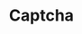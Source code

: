 ---
layout: pattern.njk
key: captcha-legacy_en
title: Captcha
parent: components-legacy_en
image: legacy/overview/captcha.webp
keywords: 
order: 50
---